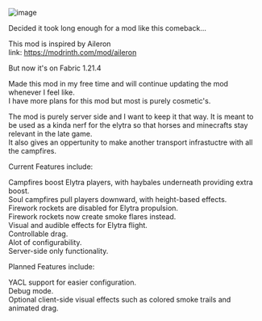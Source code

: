 ![image](https://i.postimg.cc/rsWLmN7m/Elytra-Revamped-2.png)


Decided it took long enough for a mod like this comeback...  

This mod is inspired by Aileron  
link: https://modrinth.com/mod/aileron  

But now it's on Fabric 1.21.4  

Made this mod in my free time and will continue updating the mod whenever I feel like.  
I have more plans for this mod but most is purely cosmetic's.  

The mod is purely server side and I want to keep it that way. It is meant to be used as a kinda nerf for the elytra so that horses and minecrafts stay relevant in the late game.  
It also gives an oppertunity to make another transport infrastuctre with all the campfires.  

Current Features include:  

Campfires boost Elytra players, with haybales underneath providing extra boost.  
Soul campfires pull players downward, with height-based effects.  
Firework rockets are disabled for Elytra propulsion.  
Firework rockets now create smoke flares instead.  
Visual and audible effects for Elytra flight.  
Controllable drag.   
Alot of configurability.  
Server-side only functionality.  

Planned Features include:  

YACL support for easier configuration.  
Debug mode.  
Optional client-side visual effects such as colored smoke trails and animated drag.  
